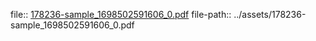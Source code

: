 file:: [178236-sample_1698502591606_0.pdf](../assets/178236-sample_1698502591606_0.pdf)
file-path:: ../assets/178236-sample_1698502591606_0.pdf
